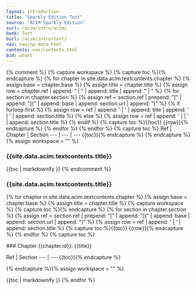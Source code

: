```yaml
---
layout: introduction
title: "Sparkly Edition Text"
source: "ACIM Sparkly Edition"
surl: /acim/intro/acim/
book: Text
burl: /acim/intro/text/
nav: nav/np-data.html
contents: nav/contents.html
bid: atext
---
```


{% comment %}
{% capture workspace %}
  {% capture toc %}{% endcapture %}
  {% for chapter in site.data.acim.textcontents.chapter %}
    {% assign base = chapter.base %}
    {% assign title = chapter.title %}
    {% assign row = chapter.ref | append: " | " | append: title | append: " | " %}
    {% for section in chapter.section %}
      {% assign ref = section.ref | prepend: "[" | append: "](" | append: base | append: section.url | append: ")" %}
      {% if forloop.first %} 
        {% assign row = ref | append: ' | ' | append: title |
        append: ' | ' | append: section.title %}
      {% else %}
        {% assign row = ref | append: ' |  | ' | append: section.title %}
      {% endif %}
{% capture toc %}{{toc}}
{{row}}{% endcapture %}
    {% endfor %}
  {% endfor %}
  {% capture toc %}
Ref | Chapter | Section
--- | --- | --- {{toc}}{% endcapture %}
{% endcapture %}{% assign workspace = "" %}

### {{site.data.acim.textcontents.title}}

{{toc | markdownify }}
{% endcomment %}

### {{site.data.acim.textcontents.title}}

{% for chapter in site.data.acim.textcontents.chapter %}
  {% assign base = chapter.base %}
  {% assign title = chapter.title %}
{% capture workspace %}
  {% capture toc %}{% endcapture %}
  {% for section in chapter.section %}
    {% assign ref = section.ref | prepend: "[" | append: "](" | append: base | append: section.url | append: ")" %}
    {% assign row = ref | append: ' | ' | append: section.title %}
{% capture toc %}{{toc}}
{{row}}{% endcapture %}
  {% endfor %}
  {% capture toc %}
<div id="{{chapter.ref}}" markdown="1" class="acim-toc">
### Chapter {{chapter.id}}: {{title}}

Ref | Section
--- | --- {{toc}}{% endcapture %}
</div>
{% endcapture %}{% assign workspace = "" %}

{{toc | markdownify }}
{% endfor %}




